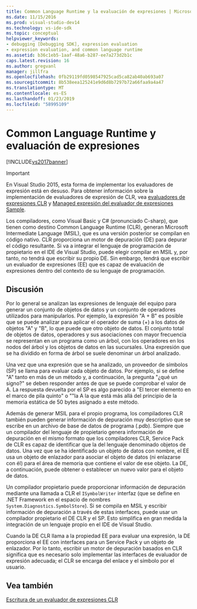 ```yaml
---
title: Common Language Runtime y la evaluación de expresiones | Microsoft Docs
ms.date: 11/15/2016
ms.prod: visual-studio-dev14
ms.technology: vs-ide-sdk
ms.topic: conceptual
helpviewer_keywords:
- debugging [Debugging SDK], expression evaluation
- expression evaluation, and common language runtime
ms.assetid: b36c1eb5-1aaf-48a6-b287-ee7a273d2b1c
caps.latest.revision: 16
ms.author: gregvanl
manager: jillfra
ms.openlocfilehash: 0fb29119fd0598547925cad5ca82ab40ab693a07
ms.sourcegitcommit: 8b538eea125241e9d6d8b7297b72a66faa9a4a47
ms.translationtype: MT
ms.contentlocale: es-ES
ms.lasthandoff: 01/23/2019
ms.locfileid: "58995109"
---
```

# <a name="common-language-runtime-and-expression-evaluation"></a>Common Language Runtime y evaluación de expresiones
[!INCLUDE[vs2017banner](../../includes/vs2017banner.md)]

> [!IMPORTANT]
>  En Visual Studio 2015, esta forma de implementar los evaluadores de expresión está en desuso. Para obtener información sobre la implementación de evaluadores de expresión de CLR, vea [evaluadores de expresiones CLR](https://github.com/Microsoft/ConcordExtensibilitySamples/wiki/CLR-Expression-Evaluators) y [Managed expresión del evaluador de expresiones Sample](https://github.com/Microsoft/ConcordExtensibilitySamples/wiki/Managed-Expression-Evaluator-Sample).  
  
 Los compiladores, como Visual Basic y C# (pronunciado C-sharp), que tienen como destino Common Language Runtime (CLR), generan Microsoft Intermediate Language (MSIL), que es una versión posterior se compilan en código nativo. CLR proporciona un motor de depuración (DE) para depurar el código resultante. Si va a integrar el lenguaje de programación de propietario en el IDE de Visual Studio, puede elegir compilar en MSIL y, por tanto, no tendrá que escribir su propio DE. Sin embargo, tendrá que escribir un evaluador de expresiones (EE) que es capaz de evaluación de expresiones dentro del contexto de su lenguaje de programación.  
  
## <a name="discussion"></a>Discusión  
 Por lo general se analizan las expresiones de lenguaje del equipo para generar un conjunto de objetos de datos y un conjunto de operadores utilizados para manipularlos. Por ejemplo, la expresión "A + B" es posible que se puede analizar para aplicar el operador de suma (+) a los datos de objetos "A" y "B", lo que puede que otro objeto de datos. El conjunto total de objetos de datos, operadores y sus asociaciones con mayor frecuencia se representan en un programa como un árbol, con los operadores en los nodos del árbol y los objetos de datos en las sucursales. Una expresión que se ha dividido en forma de árbol se suele denominar un árbol analizado.  
  
 Una vez que una expresión que se ha analizado, un proveedor de símbolos (SP) se llama para evaluar cada objeto de datos. Por ejemplo, si se define "A" tanto en más de un método y, a continuación, la pregunta "¿qué un signo?" se deben responder antes de que se puede comprobar el valor de A. La respuesta devuelta por el SP es algo parecido a "El tercer elemento en el marco de pila quinto" o ""la A la que está más allá del principio de la memoria estática de 50 bytes asignado a este método.  
  
 Además de generar MSIL para el propio programa, los compiladores CLR también pueden generar información de depuración muy descriptivo que se escribe en un archivo de base de datos de programa (.pdb). Siempre que un compilador del lenguaje de propietario genera información de depuración en el mismo formato que los compiladores CLR, Service Pack de CLR es capaz de identificar que la del lenguaje denominado objetos de datos. Una vez que se ha identificado un objeto de datos con nombre, el EE usa un objeto de enlazador para asociar el objeto de datos (ni enlazarse con él) para el área de memoria que contiene el valor de ese objeto. La DE, a continuación, puede obtener o establecer un nuevo valor para el objeto de datos.  
  
 Un compilador propietario puede proporcionar información de depuración mediante una llamada a CLR el `ISymbolWriter` interfaz (que se define en .NET Framework en el espacio de nombres `System.Diagnostics.SymbolStore`). Si se compila en MSIL y escribir información de depuración a través de estas interfaces, puede usar un compilador propietario el DE CLR y el SP. Esto simplifica en gran medida la integración de un lenguaje propio en el IDE de Visual Studio.  
  
 Cuando la DE CLR llama a la propiedad EE para evaluar una expresión, la DE proporciona el EE con interfaces para un Service Pack y un objeto de enlazador. Por lo tanto, escribir un motor de depuración basados en CLR significa que es necesario solo implementar las interfaces de evaluador de expresión adecuada; el CLR se encarga del enlace y el símbolo por el usuario.  
  
## <a name="see-also"></a>Vea también  
 [Escritura de un evaluador de expresiones CLR](../../extensibility/debugger/writing-a-common-language-runtime-expression-evaluator.md)
